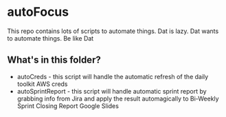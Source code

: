 # autoFocus
This repo contains lots of scripts to automate things.
Dat is lazy. Dat wants to automate things. Be like Dat

## What's in this folder? 
- autoCreds - this script will handle the automatic refresh of the daily toolkit AWS creds
- autoSprintReport - this script will handle automatic sprint report by grabbing info from Jira and apply the result automagically to Bi-Weekly Sprint Closing Report Google Slides